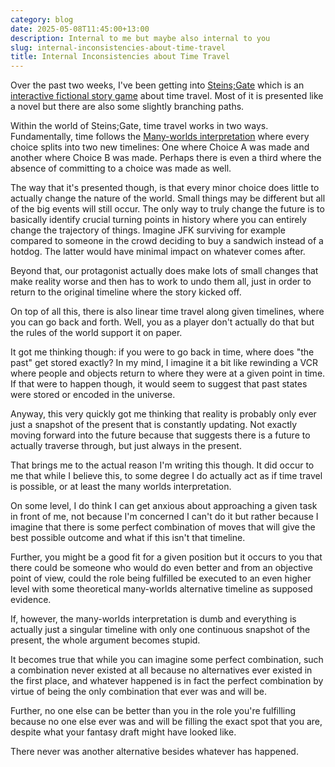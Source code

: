 ```yaml
---
category: blog
date: 2025-05-08T11:45:00+13:00
description: Internal to me but maybe also internal to you
slug: internal-inconsistencies-about-time-travel
title: Internal Inconsistencies about Time Travel
---
```


Over the past two weeks, I've been getting into [Steins;Gate](https://en.wikipedia.org/wiki/Steins;Gate) which is an [interactive fictional story game](https://en.wikipedia.org/wiki/Visual_novel) about time travel. Most of it is presented like a novel but there are also some slightly branching paths.

Within the world of Steins;Gate, time travel works in two ways. Fundamentally, time follows the [Many-worlds interpretation](https://en.wikipedia.org/wiki/Many-worlds_interpretation) where every choice splits into two new timelines: One where Choice A was made and another where Choice B was made. Perhaps there is even a third where the absence of committing to a choice was made as well.

The way that it's presented though, is that every minor choice does little to actually change the nature of the world. Small things may be different but all of the big events will still occur. The only way to truly change the future is to basically identify crucial turning points in history where you can entirely change the trajectory of things. Imagine JFK surviving for example compared to someone in the crowd deciding to buy a sandwich instead of a hotdog. The latter would have minimal impact on whatever comes after.

Beyond that, our protagonist actually does make lots of small changes that make reality worse and then has to work to undo them all, just in order to return to the original timeline where the story kicked off.

On top of all this, there is also linear time travel along given timelines, where you can go back and forth. Well, you as a player don't actually do that but the rules of the world support it on paper.

It got me thinking though: if you were to go back in time, where does "the past" get stored exactly? In my mind, I imagine it a bit like rewinding a VCR where people and objects return to where they were at a given point in time. If that were to happen though, it would seem to suggest that past states were stored or encoded in the universe.

Anyway, this very quickly got me thinking that reality is probably only ever just a snapshot of the present that is constantly updating. Not exactly moving forward into the future because that suggests there is a future to actually traverse through, but just always in the present.

That brings me to the actual reason I'm writing this though. It did occur to me that while I believe this, to some degree I do actually act as if time travel is possible, or at least the many worlds interpretation.

On some level, I do think I can get anxious about approaching a given task in front of me, not because I'm concerned I can't do it but rather because I imagine that there is some perfect combination of moves that will give the best possible outcome and what if this isn't that timeline.

Further, you might be a good fit for a given position but it occurs to you that there could be someone who would do even better and from an objective point of view, could the role being fulfilled be executed to an even higher level with some theoretical many-worlds alternative timeline as supposed evidence.

If, however, the many-worlds interpretation is dumb and everything is actually just a singular timeline with only one continuous snapshot of the present, the whole argument becomes stupid.

It becomes true that while you can imagine some perfect combination, such a combination never existed at all because no alternatives ever existed in the first place, and whatever happened is in fact the perfect combination by virtue of being the only combination that ever was and will be.

Further, no one else can be better than you in the role you're fulfilling because no one else ever was and will be filling the exact spot that you are, despite what your fantasy draft might have looked like.

There never was another alternative besides whatever has happened.